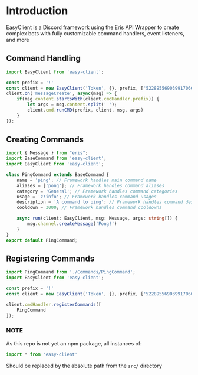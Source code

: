 # Introduction
EasyClient is a Discord framework using the Eris API Wrapper to create complex bots with fully customizable command handlers, event listeners, and more

## Command Handling
```ts
import EasyClient from 'easy-client';

const prefix = '!'
const client = new EasyClient('Token', {}, prefix, ['522895569039917066']);
client.on('messageCreate', async(msg) => {
    if(msg.content.startsWith(client.cmdHandler.prefix)) {
        let args = msg.content.split(' ');
        client.cmd.runCMD(prefix, client, msg, args)
    }
});
```
## Creating Commands
```ts
import { Message } from "eris";
import BaseCommand from 'easy-client';
import EasyClient from 'easy-client';

class PingCommand extends BaseCommand {
    name = 'ping'; // Framework handles main command name
    aliases = ['pong']; // Framework handles command aliases
    category = 'General'; // Framework handles command categories
    usage = 'z!info'; // Framework handles command usages
    description = 'A command to ping'; // Framework handles command description
    cooldown = 3000; // Framework handles command cooldowns

    async run(client: EasyClient, msg: Message, args: string[]) {
        msg.channel.createMessage('Pong!')
    }
}
export default PingCommand;
```
## Registering Commands
```ts
import PingCommand from './Commands/PingCommand';
import EasyClient from 'easy-client';

const prefix = '!'
const client = new EasyClient('Token', {}, prefix, ['522895569039917066']);

client.cmdHandler.registerCommands([
    PingCommand
]);
```
### NOTE
As this repo is not yet an npm package, all instances of:
```ts
import * from 'easy-client'
```
Should be replaced by the absolute path from the `src/` directory

